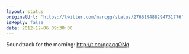 ```yaml
---
layout: status
originalUrl: 'https://twitter.com/marcgg/status/276619488294731776'
isReply: false
date: 2012-12-06 09:30:00
---
```


Soundtrack for the morning: http://t.co/qqaqqONq
